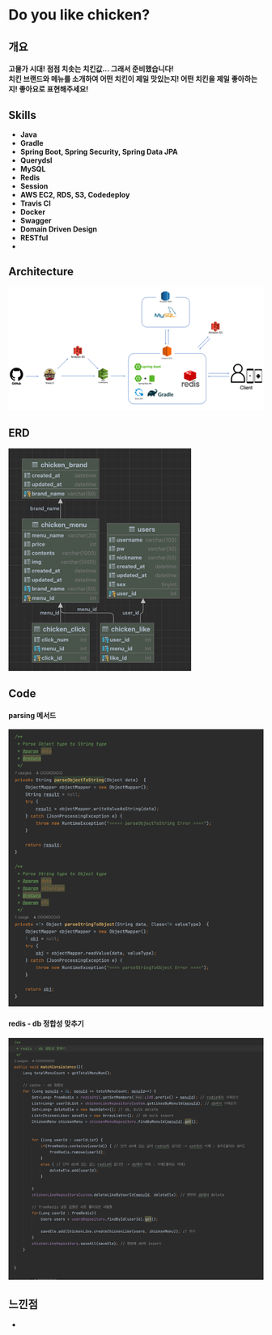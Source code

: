 # Do you like chicken?

## 개요

#### 고물가 시대! 점점 치솟는 치킨값... 그래서 준비했습니다! <br> 치킨 브랜드와 메뉴를 소개하여 어떤 치킨이 제일 맛있는지! 어떤 치킨을 제일 좋아하는지! 좋아요로 표현해주세요!

## Skills
- **Java**
- **Gradle**
- **Spring Boot, Spring Security, Spring Data JPA**
- **Querydsl**
- **MySQL**
- **Redis**
- **Session**
- **AWS EC2, RDS, S3, Codedeploy**
- **Travis CI**
- **Docker**
- **Swagger**
- **Domain Driven Design**
- **RESTful**
- 
## Architecture

![img_1.png](img_1.png)

## ERD

![img.png](img.png)

## Code

#### parsing 메서드

![img_3.png](img_3.png)

#### redis - db 정합성 맞추기
![img_2.png](img_2.png)


## 느낀점
-